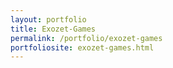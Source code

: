 ```yaml
---
layout: portfolio
title: Exozet-Games
permalink: /portfolio/exozet-games
portfoliosite: exozet-games.html
---
```

